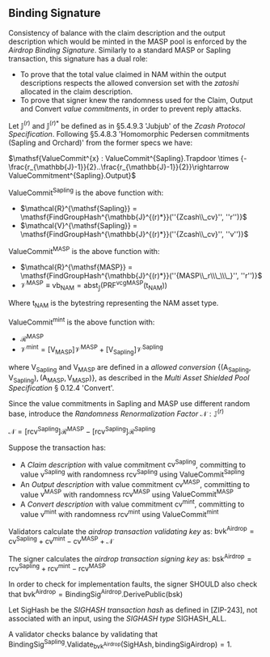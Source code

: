 ## Binding Signature

Consistency of balance with the claim description and the output description which would be minted in the MASP pool is enforced by the _Airdrop Binding Signature_. Similarly to a standard MASP or Sapling transaction, this signature has a dual role:
* To prove that the total value claimed in NAM within the output descriptions respects the allowed conversion set with the _zatoshi_ allocated in the claim description.
* To prove that signer knew the randomness used for the Claim, Output and Convert _value commitments_, in order to prevent reply attacks.

Let $\mathbb{J}^{(r)}$ and $\mathbb{J}^{(r)*}$ be defined as in §5.4.9.3 'Jubjub' of the _Zcash Protocol Specification_. Following §5.4.8.3 'Homomorphic Pedersen commitments (Sapling and Orchard)' from the former specs we have:

$\mathsf{ValueCommit^{x} : ValueCommit^{Sapling}.Trapdoor \times {-\frac{r_{\mathbb{J}-1}}{2}..\frac{r_{\mathbb{J}-1}}{2}}\rightarrow ValueCommitment^{Sapling}.Output}$

$\mathsf{ValueCommit^{Sapling}}$ is the above function with:

* $\mathcal{R}^{\mathsf{Sapling}} = \mathsf{FindGroupHash^{\mathbb{J}^{(r)*}}(''{Zcash\\_cv}'', ''r'')}$
* $\mathcal{V}^{\mathsf{Sapling}} = \mathsf{FindGroupHash^{\mathbb{J}^{(r)*}}(''{Zcash\\_cv}'', ''v'')}$

$\mathsf{ValueCommit^{MASP}}$ is the above function with:

* $\mathcal{R}^{\mathsf{MASP}} = \mathsf{FindGroupHash^{\mathbb{J}^{(r)*}}(''{MASP\\_r\\\_\\\_}'', ''r'')}$
* $\mathcal{V}^{\mathsf{MASP}} \equiv \mathsf{ vb_{NAM} = abst_{\mathbb{J}}(PRF^{vcgMASP}(t_{NAM}))}$

Where $\mathsf{t_{NAM}}$ is the bytestring representing the NAM asset type.

$\mathsf{ValueCommit^{mint}}$ is the above function with:

* $\mathcal{R}^{\mathsf{MASP}}$
* $\mathcal{V}^{\mathsf{mint}} = \mathsf{[V_{MASP}]\mathcal{V}^{\mathsf{MASP}}+[V_{Sapling}]\mathcal{V}^{\mathsf{Sapling}}}$

where $\mathsf{V_{Sapling}}$ and $\mathsf{V_{MASP}}$ are defined in a _allowed conversion_ $\mathsf{{\{(A_{Sapling}, V_{Sapling}), (A_{MASP}, V_{MASP})\}}}$, as described in the _Multi Asset Shielded Pool Specification_ § 0.12.4 'Convert'.

Since the value commitments in Sapling and MASP use different random base, introduce the _Randomness Renormalization Factor_ $\mathcal{N} : \mathbb{J}^{(r)}$

$\mathcal{N} = \mathsf{[rcv^{Sapling}]\mathcal{R}^{\mathsf{MASP}}-[rcv^{Sapling}]\mathcal{R}^{\mathsf{Sapling}}}$

Suppose the transaction has:
* A _Claim description_ with value commitment $\mathsf{cv^{Sapling}}$, committing to value $\mathsf{v^{Sapling}}$ with randomness $\mathsf{rcv^{Sapling}}$ using $\mathsf{ValueCommit^{Sapling}}$
* An _Output description_ with value commitment $\mathsf{cv^{MASP}}$, committing to value $\mathsf{v^{MASP}}$ with randomness $\mathsf{rcv^{MASP}}$ using $\mathsf{ValueCommit^{MASP}}$
* A _Convert description_ with value commitment $\mathsf{cv^{mint}}$, committing to value $\mathsf{v^{mint}}$ with randomness $\mathsf{rcv^{mint}}$ using $\mathsf{ValueCommit^{mint}}$

Validators calculate the _airdrop transaction validating key_ as:
$\mathsf{bvk^{Airdrop} = cv^{Sapling}+cv^{mint}-cv^{MASP}+\mathcal{N}}$

The signer calculates the _airdrop transaction signing key_ as:
$\mathsf{bsk^{Airdrop} = rcv^{Sapling}+rcv^{mint}-rcv^{MASP}}$

In order to check for implementation faults, the signer SHOULD also check that
$\mathsf{bvk^{Airdrop} = BindingSig^{Airdrop}.DerivePublic(bsk)}$

Let $\mathsf{SigHash}$ be the _SIGHASH transaction hash_ as defined in [ZIP-243], not associated with an input, using the _SIGHASH type_ SIGHASH_ALL.

A validator checks balance by validating that $\mathsf{BindingSig^{Sapling}.Validate_{bvk^{Airdrop}}(SigHAsh, bindingSigAirdrop) = 1}.$